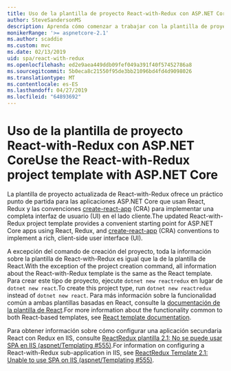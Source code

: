 ```yaml
---
title: Uso de la plantilla de proyecto React-with-Redux con ASP.NET Core
author: SteveSandersonMS
description: Aprenda cómo comenzar a trabajar con la plantilla de proyecto de aplicación de página única (SPA) de ASP.NET Core para React with Redux y create-react-app.
monikerRange: '>= aspnetcore-2.1'
ms.author: scaddie
ms.custom: mvc
ms.date: 02/13/2019
uid: spa/react-with-redux
ms.openlocfilehash: ed2e9aea449ddb09fef049a391f40f57452786a8
ms.sourcegitcommit: 5b0eca8c21550f95de3bb21096bd4fd4d9098026
ms.translationtype: MT
ms.contentlocale: es-ES
ms.lasthandoff: 04/27/2019
ms.locfileid: "64893692"
---
```

# <a name="use-the-react-with-redux-project-template-with-aspnet-core"></a><span data-ttu-id="92c72-103">Uso de la plantilla de proyecto React-with-Redux con ASP.NET Core</span><span class="sxs-lookup"><span data-stu-id="92c72-103">Use the React-with-Redux project template with ASP.NET Core</span></span>

<span data-ttu-id="92c72-104">La plantilla de proyecto actualizada de React-with-Redux ofrece un práctico punto de partida para las aplicaciones ASP.NET Core que usan React, Redux y las convenciones [create-react-app](https://github.com/facebookincubator/create-react-app) (CRA) para implementar una completa interfaz de usuario (UI) en el lado cliente.</span><span class="sxs-lookup"><span data-stu-id="92c72-104">The updated React-with-Redux project template provides a convenient starting point for ASP.NET Core apps using React, Redux, and [create-react-app](https://github.com/facebookincubator/create-react-app) (CRA) conventions to implement a rich, client-side user interface (UI).</span></span>

<span data-ttu-id="92c72-105">A excepción del comando de creación del proyecto, toda la información sobre la plantilla de React-with-Redux es igual que la de la plantilla de React.</span><span class="sxs-lookup"><span data-stu-id="92c72-105">With the exception of the project creation command, all information about the React-with-Redux template is the same as the React template.</span></span> <span data-ttu-id="92c72-106">Para crear este tipo de proyecto, ejecute `dotnet new reactredux` en lugar de `dotnet new react`.</span><span class="sxs-lookup"><span data-stu-id="92c72-106">To create this project type, run `dotnet new reactredux` instead of `dotnet new react`.</span></span> <span data-ttu-id="92c72-107">Para más información sobre la funcionalidad común a ambas plantillas basadas en React, consulte la [documentación de la plantilla de React](xref:spa/react).</span><span class="sxs-lookup"><span data-stu-id="92c72-107">For more information about the functionality common to both React-based templates, see [React template documentation](xref:spa/react).</span></span>

<span data-ttu-id="92c72-108">Para obtener información sobre cómo configurar una aplicación secundaria React con Redux en IIS, consulte [ReactRedux plantilla 2.1: No se puede usar SPA en IIS (aspnet/Templating &num;555)](https://github.com/aspnet/Templating/issues/555).</span><span class="sxs-lookup"><span data-stu-id="92c72-108">For information on configuring a React-with-Redux sub-application in IIS, see [ReactRedux Template 2.1: Unable to use SPA on IIS (aspnet/Templating &num;555)](https://github.com/aspnet/Templating/issues/555).</span></span>
